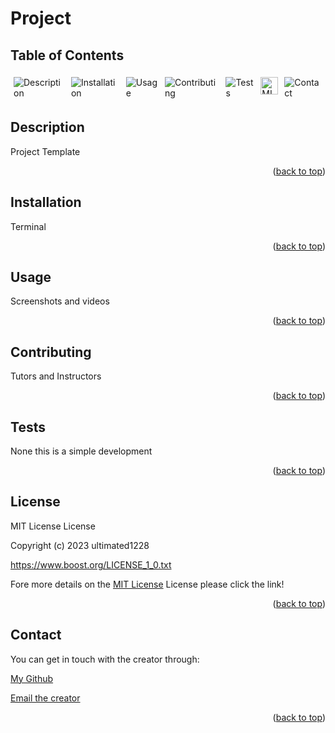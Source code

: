 
# Project


  ## Table of Contents

  <div style="display: flex;">
  <a href="#description" style="text-decoration: none; margin: 5px;">
    <img src="https://img.shields.io/badge/Description-37a779?style=for-the-badge" alt="Description" />
  </a>
  <a href="#installation" style="text-decoration: none; margin: 5px;">
    <img src="https://img.shields.io/badge/Installation-37a779?style=for-the-badge" alt="Installation" />
  </a>
  <a href="#usage" style="text-decoration: none; margin: 5px;">
    <img src="https://img.shields.io/badge/Usage-37a779?style=for-the-badge" alt="Usage" />
  </a>
  <a href="#contributing" style="text-decoration: none; margin: 5px;">
    <img src="https://img.shields.io/badge/Contributing-37a779?style=for-the-badge" alt="Contributing" />
  </a>
  <a href="#tests" style="text-decoration: none; margin: 5px;">
    <img src="https://img.shields.io/badge/Tests-37a779?style=for-the-badge" alt="Tests" />
  </a>
  <a href="#license" style="text-decoration: none; margin: 5px;">
    <img src="https://img.shields.io/badge/License-MIT-yellow.svg" alt="MIT License" alt="License" style="height:28px" />
  </a>
  <a href="#contact" style="text-decoration: none; margin: 5px;">
    <img src="https://img.shields.io/badge/Contact-37a779?style=for-the-badge" alt="Contact" />
  </a>
</div>

## Description
Project Template

<p align="right">(<a href="#Project">back to top</a>)</p>

## Installation
Terminal

<p align="right">(<a href="#Project">back to top</a>)</p>

## Usage
Screenshots and videos

<p align="right">(<a href="#Project">back to top</a>)</p>

## Contributing
Tutors and Instructors

<p align="right">(<a href="#Project">back to top</a>)</p>

## Tests
None this is a simple development

<p align="right">(<a href="#Project">back to top</a>)</p>

## License
MIT License License

Copyright (c) 2023 ultimated1228

https://www.boost.org/LICENSE_1_0.txt


Fore more details on the [MIT License](https://opensource.org/licenses/MIT) License please click the link!

<p align="right">(<a href="#Project">back to top</a>)</p>

## Contact
You can get in touch with the creator through:

[My Github](https://github.com/ultimated1228)

[Email the creator](mailto:steve@fakes.com)


<p align="right">(<a href="#Project">back to top</a>)</p>